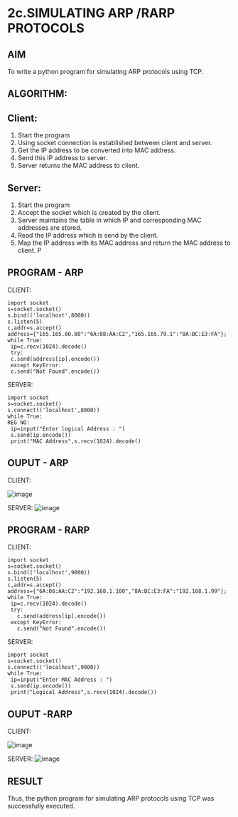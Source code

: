 # 2c.SIMULATING ARP /RARP PROTOCOLS
## AIM
To write a python program for simulating ARP protocols using TCP.
## ALGORITHM:
## Client:
1. Start the program
2. Using socket connection is established between client and server.
3. Get the IP address to be converted into MAC address.
4. Send this IP address to server.
5. Server returns the MAC address to client.
## Server:
1. Start the program
2. Accept the socket which is created by the client.
3. Server maintains the table in which IP and corresponding MAC addresses are
stored.
4. Read the IP address which is send by the client.
5. Map the IP address with its MAC address and return the MAC address to client.
P
## PROGRAM - ARP
CLIENT:
```
import socket
s=socket.socket()
s.bind(('localhost',8000))
s.listen(5)
c,addr=s.accept()
address={"165.165.80.80":"6A:08:AA:C2","165.165.79.1":"8A:BC:E3:FA"};
while True:
 ip=c.recv(1024).decode()
 try:
 c.send(address[ip].encode())
 except KeyError:
 c.send("Not Found".encode())
```
SERVER:
```
import socket
s=socket.socket()
s.connect(('localhost',8000))
while True:
REG NO:
 ip=input("Enter logical Address : ")
 s.send(ip.encode())
 print("MAC Address",s.recv(1024).decode()
```
## OUPUT - ARP
CLIENT:

![image](https://github.com/pragachellapillai/2c.ARP_RARP_PROTOCOLS/assets/148254952/a4146ab4-fb7d-4d8c-9ba3-2db8b73d587f)

SERVER:
![image](https://github.com/pragachellapillai/2c.ARP_RARP_PROTOCOLS/assets/148254952/a0a240a4-01c4-4e59-b242-6e26fdfa416b)

## PROGRAM - RARP
CLIENT:
```
import socket
s=socket.socket()
s.bind(('localhost',9000))
s.listen(5)
c,addr=s.accept()
address={"6A:08:AA:C2":"192.168.1.100","8A:BC:E3:FA":"192.168.1.99"};
while True:
 ip=c.recv(1024).decode()
 try:
   c.send(address[ip].encode())
 except KeyError:
   c.send("Not Found".encode())
```
SERVER:
```
import socket
s=socket.socket()
s.connect(('localhost',9000))
while True:
 ip=input("Enter MAC Address : ")
 s.send(ip.encode())
 print("Logical Address",s.recv(1024).decode())
```
## OUPUT -RARP
CLIENT:

![image](https://github.com/pragachellapillai/2c.ARP_RARP_PROTOCOLS/assets/148254952/8fd72e89-0375-47f3-95eb-3732aa34c8ce)

SERVER:
![image](https://github.com/pragachellapillai/2c.ARP_RARP_PROTOCOLS/assets/148254952/7842b1a0-3462-4cfe-9017-bada024c807e)

## RESULT
Thus, the python program for simulating ARP protocols using TCP was successfully 
executed.
